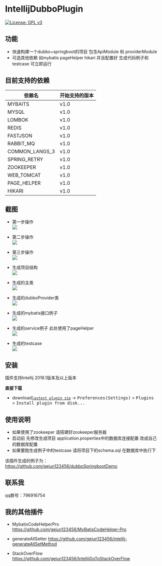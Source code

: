# IntellijDubboPlugin

[![License: GPL v3](https://img.shields.io/badge/License-GPL%20v3-blue.svg)](https://www.gnu.org/licenses/gpl-3.0)

## 功能

- 快速构建一个dubbo+springboot的项目 包含ApiModule 和 providerModule
- 可选其他依赖 如mybatis pageHelper hikari 并且配置好 生成代码例子和testcase 可立即运行 


## 目前支持的依赖
| 依赖名            |  开始支持的版本        |
|----------------------|-------------------  |
| MYBAITS   |   v1.0              |
| MYSQL       |   v1.0            |
|LOMBOK      |   v1.0             |
| REDIS    |   v1.0           |
| FASTJSON   |   v1.0            |
| RABBIT_MQ       |   v1.0          |
| COMMON_LANGS_3     |  v1.0          |
| SPRING_RETRY |   v1.0            |
| ZOOKEEPER      |   v1.0             |
|WEB_TOMCAT| v1.0 |
|PAGE_HELPER | v1.0 |
|HIKARI | v1.0 |


## 截图

- 第一步操作  
![](http://ogyxv3y5w.bkt.clouddn.com/start.png)

- 第二步操作  
![](http://ogyxv3y5w.bkt.clouddn.com/second.png)


- 第三步操作  
![](http://ogyxv3y5w.bkt.clouddn.com/third.png)

- 生成项目结构  
![](http://ogyxv3y5w.bkt.clouddn.com/projectStructure.png)

- 生成的主类  
![](http://ogyxv3y5w.bkt.clouddn.com/demoApplication.png)

- 生成的dubboProvider类  
![](http://ogyxv3y5w.bkt.clouddn.com/generateProvider.png)

 
- 生成的mybatis接口例子  
![](http://ogyxv3y5w.bkt.clouddn.com/mybatisExample.png)


- 生成的service例子 此处使用了pageHelper  
![](http://ogyxv3y5w.bkt.clouddn.com/generateService.png)


- 生成的testcase  
![](http://ogyxv3y5w.bkt.clouddn.com/generateTestCase.png)



## 安装 

插件支持Intellij 2018.1版本及以上版本

**直接下载**
- download[`lastest plugin zip`](http://ogyxv3y5w.bkt.clouddn.com/dubboPlugin-1.0.zip) -> <kbd>Preferences(Settings)</kbd> > <kbd>Plugins</kbd> > <kbd>Install plugin from disk...</kbd>


## 使用说明

- 如果使用了zookeeper 请搭建好zookeeper服务器
- 启动前 先修改生成项目 application.properties中的数据库连接配置 改成自己的数据库配置
- 如果要跑生成例子中的testcase 请将项目下的schema.sql 在数据库中执行下

该插件生成的例子为：https://github.com/gejun123456/dubboSpringbootDemo


## 联系我

qq群号：796916754


## 我的其他插件

- MybatisCodeHelperPro  https://github.com/gejun123456/MyBatisCodeHelper-Pro

- generateAllSetter https://github.com/gejun123456/intellij-generateAllSetMethod

- StackOverFlow https://github.com/gejun123456/IntellijGoToStackOverFlow







